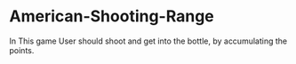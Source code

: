 # American-Shooting-Range
 In This game User should shoot and get into the bottle, by accumulating the points.
